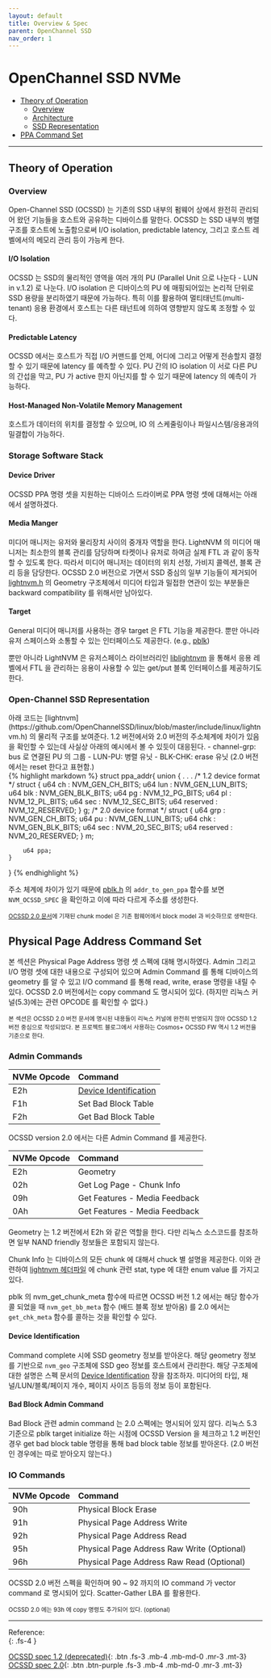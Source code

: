 ```yaml
---
layout: default
title: Overview & Spec
parent: OpenChannel SSD
nav_order: 1
---
```


# OpenChannel SSD NVMe 


- [Theory of Operation](https://skku-vldb-flash.github.io/docs/OCSSD/OCSSD_spec.html#theory-of-operation)
	- [Overview](https://skku-vldb-flash.github.io/docs/OCSSD/OCSSD_spec.html#overview)
	- [Architecture](https://skku-vldb-flash.github.io/docs/OCSSD/OCSSD_spec.html#storage-software-stack) 
	- [SSD Representation](https://skku-vldb-flash.github.io/docs/OCSSD/OCSSD_spec.html#open-channel-ssd-representation)
- [PPA Command Set](https://skku-vldb-flash.github.io/docs/OCSSD/OCSSD_spec.html#physical-page-address-command-set)

---


## Theory of Operation

### Overview
Open-Channel SSD (OCSSD) 는 기존의 SSD 내부의 펌웨어 상에서 완전히 관리되어 왔던 기능들을 호스트와 공유하는 디바이스를 말한다. OCSSD 는 SSD 내부의 병렬구조를 호스트에 노출함으로써 I/O isolation, predictable latency, 그리고 호스트 레벨에서의 메모리 관리 등이 가능케 한다.

#### I/O Isolation 
OCSSD 는 SSD의 물리적인 영역을 여러 개의 PU (Parallel Unit 으로 나눈다 - LUN in v.1.2) 로 나눈다. I/O isolation 은 디바이스의 PU 에 매핑되어있는 논리적 단위로 SSD 용량을 분리하였기 때문에 가능하다. 특히 이를 활용하여 멀티태넌트(multi-tenant) 응용 환경에서 호스트는 다른 태넌트에 의하여 영향받지 않도록 조정할 수 있다. 

#### Predictable Latency
OCSSD 에서는 호스트가 직접 I/O 커맨드를 언제, 어디에 그리고 어떻게 전송할지 결정할 수 있기 때문에 latency 를 예측할 수 있다. PU 간의 IO isolation 이 서로 다른 PU 의 간섭을 막고, PU 가 active 한지 아닌지를 할 수 있기 때문에 latency 의 예측이 가능하다.

#### Host-Managed Non-Volatile Memory Management
호스트가 데이터의 위치를 결정할 수 있으며, IO 의 스케줄링이나 파일시스템/응용과의 밀결합이 가능하다.

### Storage Software Stack

#### Device Driver
OCSSD PPA 명령 셋을 지원하는 디바이스 드라이버로 PPA 명령 셋에 대해서는 아래에서 설명하겠다.

#### Media Manger 
미디어 매니저는 유저와 물리장치 사이의 중개자 역할을 한다. LightNVM 의 미디어 매니저는 최소한의 블록 관리를 담당하며 타켓이나 유저로 하여금 실제 FTL 과 같이 동작할 수 있도록 한다. 따라서 미디어 매니저는 데이터의 위치 선정, 가비지 콜렉션, 블록 관리 등을 담당한다. OCSSD 2.0 버전으로 가면서 SSD 중심의 일부 기능들이 제거되어 [lightnvm.h](https://github.com/OpenChannelSSD/linux/blob/master/include/linux/lightnvm.h) 의 Geometry 구조체에서 미디어 타입과 밀접한 연관이 있는 부분들은 backward compatibility 를 위해서만 남아있다.

#### Target
General 미디어 매니저를 사용하는 경우 target 은 FTL 기능을 제공한다. 뿐만 아니라 유저 스페이스와 소통할 수 있는 인터페이스도 제공한다. (e.g., [pblk](https://github.com/OpenChannelSSD/linux/tree/master/drivers/lightnvm))

뿐만 아니라 LightNVM 은 유저스페이스 라이브러리인 [liblightnvm](https://github.com/OpenChannelSSD/liblightnvm) 을 통해서 응용 레벨에서 FTL 을 관리하는 응용이 사용할 수 있는 get/put 블록 인터페이스를 제공하기도 한다.


### Open-Channel SSD Representation 

<div class="code-example" markdown="1">
아래 코드는 [lightnvm](https://github.com/OpenChannelSSD/linux/blob/master/include/linux/lightnvm.h) 의 물리적 구조를 보여준다. 1.2 버전에서와 2.0 버전의 주소체계에 차이가 있음을 확인할 수 있는데 사실상 아래의 예시에서 볼 수 있듯이 대응된다.
- channel-grp: bus 로 연결된 PU 의 그룹
- LUN-PU: 병렬 유닛
- BLK-CHK: erase 유닛 (2.0 버전에서는 reset 한다고 표현함.)
</div>
{% highlight markdown %}
struct ppa_addr{
	union {
		.
		.
		.
		/* 1.2 device format */
		struct {
			u64 ch		: NVM_GEN_CH_BITS;
			u64 lun		: NVM_GEN_LUN_BITS;
			u64 blk		: NVM_GEN_BLK_BITS;
			u64 pg		: NVM_12_PG_BITS;
			u64 pl		: NVM_12_PL_BITS;
			u64 sec		: NVM_12_SEC_BITS;
			u64 reserved	: NVM_12_RESERVED;
		} g;
		/* 2.0 device format */
		struct {
			u64 grp		: NVM_GEN_CH_BITS;
			u64 pu		: NVM_GEN_LUN_BITS;
			u64 chk		: NVM_GEN_BLK_BITS;
			u64 sec		: NVM_20_SEC_BITS;
			u64 reserved	: NVM_20_RESERVED;
		} m;
	
		u64 ppa;
	}
}
{% endhighlight %}

주소 체계에 차이가 있기 때문에 [pblk.h](https://github.com/OpenChannelSSD/linux/blob/master/drivers/lightnvm/pblk.h) 의 `addr_to_gen_ppa` 함수를 보면 `NVM_OCSSD_SPEC` 을 확인하고 이에 따라 다르게 주소를 생성한다. 

<small>[OCSSD 2.0 문서](http://lightnvm.io/docs/OCSSD-2_0-20180129.pdf)에 기재된 chunk model 은 기존 펌웨어에서 block model 과 비슷하므로 생략한다.</small>

## Physical Page Address Command Set

본 섹션은 Physical Page Address 명령 셋 스펙에 대해 명시하였다. Admin 그리고 I/O 명령 셋에 대한 내용으로 구성되어 있으며 Admin Command 를 통해 디바이스의 geometry 를 알 수 있고 I/O command 를 통해 read, write, erase 명령을 내릴 수 있다. OCSSD 2.0 버전에서는 copy command 도 명시되어 있다. (하지만 리눅스 커널(5.3)에는 관련 OPCODE 를 확인할 수 없다.) 

<small>본 섹션은 OCSSD 2.0 버전 문서에 명시된 내용들이 리눅스 커널에 완전히 반영되지 않아 OCSSD 1.2 버전 중심으로 작성되었다. 본 프로젝트 블로그에서 사용하는 Cosmos+ OCSSD FW 역시 1.2 버전을 기준으로 한다. </small>


### Admin Commands 

| NVMe Opcode  | Command               | 
|:-------------|:----------------------|
| E2h          | [Device Identification](https://skku-vldb-flash.github.io/docs/OCSSD/OCSSD_spec.html#device-identification) | 
| F1h          | Set Bad Block Table   | 
| F2h          | Get Bad Block Table   |

OCSSD version 2.0 에서는 다른 Admin Command 를 제공한다.

| NVMe Opcode  | Command               | 
|:-------------|:----------------------|
| E2h          | Geometry	       | 
| 02h          | Get Log Page - Chunk Info | 
| 09h          | Get Features - Media Feedback |
| 0Ah	       | Get Features - Media Feedback |

Geometry 는 1.2 버전에서 E2h 와 같은 역할을 한다. 다만 리눅스 소스코드를 참조하면 일부 NAND friendly 정보들은 포함되지 않는다.

Chunk Info 는 디바이스의 모든 chunk 에 대해서 chuck 별 설명을 제공한다. 이와 관련하여 [lightnvm 헤더파일](https://github.com/OpenChannelSSD/linux/blob/master/include/linux/lightnvm.h) 에 chunk 관련 stat, type 에 대한 enum value 를 가지고 있다.

pblk 의 nvm_get_chunk_meta 함수에 따르면 OCSSD 버전 1.2 에서는 해당 함수가 콜 되었을 때 `nvm_get_bb_meta` 함수 (배드 블록 정보 받아옴) 를 2.0 에서는 `get_chk_meta` 함수를 콜하는 것을 확인할 수 있다.


#### Device Identification

Command complete 시에 SSD geometry 정보를 받아온다. 해당 geometry 정보를 기반으로 `nvm_geo` 구조체에 SSD geo 정보를 호스트에서 관리한다. 해당 구조체에 대한 설명은 스펙 문서의 [Device Identification](http://lightnvm.io/docs/Open-ChannelSSDInterfaceSpecification12-final.pdf) 장을 참조하자. 미디어의 타입, 채널/LUN/블록/페이지 개수, 페이지 사이즈 등등의 정보 등이 포함된다.

#### Bad Block Admin Command

Bad Block 관련 admin command 는 2.0 스펙에는 명시되어 있지 않다. 리눅스 5.3 기준으로 pblk target initialize 하는 시점에 OCSSD Version 을 체크하고 1.2 버전인 경우 get bad block table 명령을 통해 bad block table 정보를 받아온다. (2.0 버전인 경우에는 따로 받아오지 않는다.)


### IO Commands

| NVMe Opcode  | Command                         | 
|:-------------|:--------------------------------|
| 90h          | Physical Block Erase            |
| 91h          | Physical Page Address Write     |
| 92h          | Physical Page Address Read      | 
| 95h          | Physical Page Address Raw Write (Optional)| 
| 96h          | Physical Page Address Raw Read (Optional)| 


OCSSD 2.0 버전 스펙을 확인하며 90 ~ 92 까지의 IO command 가 vector command 로 명시되어 있다. Scatter-Gather LBA 를 활용한다. 

<small>OCSSD 2.0 에는 93h 에 copy 명령도 추가되어 있다. (optional)</small>


---

Reference:  
{: .fs-4 }

[OCSSD spec 1.2 (deprecated)](http://lightnvm.io/docs/Open-ChannelSSDInterfaceSpecification12-final.pdf){: .btn .fs-3 .mb-4 .mb-md-0 .mr-3 .mt-3} [OCSSD spec 2.0](http://lightnvm.io/docs/OCSSD-2_0-20180129.pdf){: .btn .btn-purple .fs-3 .mb-4 .mb-md-0 .mr-3 .mt-3}


